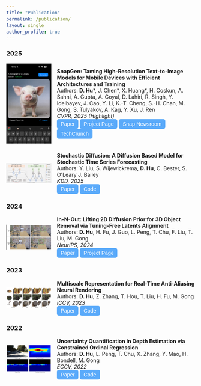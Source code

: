 ```yaml
---
title: "Publication"
permalink: /publication/
layout: single
author_profile: true
---
```


### 2025
<div style="display: flex; align-items: center; width: 100%;">
  <img src="../assets/images/publication_snapgen.png" alt="SnapGen Publication Image" style="width: 120px; height: auto; margin-right: 15px;"/>
  <div>
    <strong>SnapGen: Taming High-Resolution Text-to-Image Models for Mobile Devices with Efficient Architectures and Training</strong> <br> 
    Authors: <strong>D. Hu</strong>*, J. Chen*, X. Huang*, H. Coskun, A. Sahni, A. Gupta, A. Goyal, D. Lahiri, R. Singh, Y. Idelbayev, J. Cao, Y. Li, K.-T. Cheng, S.-H. Chan, M. Gong, S. Tulyakov, A. Kag, Y. Xu, J. Ren<br>  
    <em>CVPR, 2025 (Highlight)</em> <br> 
    <a href="https://arxiv.org/pdf/2412.09619" target="_blank" style="text-decoration: none;">
      <button style="padding: 5px 10px; font-size: 14px; cursor: pointer; background-color:rgb(90, 170, 250); color: white; border: none; border-radius: 5px;">
        Paper
      </button>
    </a>
    <a href="https://snap-research.github.io/snapgen/" target="_blank" style="text-decoration: none;">
      <button style="padding: 5px 10px; font-size: 14px; cursor: pointer; background-color:rgb(90, 170, 250); color: white; border: none; border-radius: 5px;">
        Project Page
      </button>
    </a>
    <a href="https://newsroom.snap.com/ai-text-to-image-model-for-mobile-devices" target="_blank" style="text-decoration: none;">
      <button style="padding: 5px 10px; font-size: 14px; cursor: pointer; background-color:rgb(90, 170, 250); color: white; border: none; border-radius: 5px;">
        Snap Newsroom
      </button>
    </a>
    <a href="https://techcrunch.com/2025/02/04/snap-unveils-ai-text-to-image-model-for-mobile-devices" target="_blank" style="text-decoration: none;">
      <button style="padding: 5px 10px; font-size: 14px; cursor: pointer; background-color:rgb(90, 170, 250); color: white; border: none; border-radius: 5px;">
        TechCrunch
      </button>
    </a>
  </div>
</div>

###
<div style="display: flex; align-items: center; width: 100%;">
  <img src="../assets/images/publication_stochdiff.png" alt="In-N-Out Publication Image" style="width: 120px; height: auto; margin-right: 15px;"/>
  <div>
    <strong>Stochastic Diffusion: A Diffusion Based Model for Stochastic Time Series Forecasting</strong> <br> 
    Authors: Y. Liu, S. Wijewickrema, <strong>D. Hu</strong>, C. Bester, S. O'Leary J. Bailey  <br>
    <em>KDD, 2025</em> <br> 
    <a href="https://arxiv.org/pdf/2406.02827" target="_blank" style="text-decoration: none;">
      <button style="padding: 5px 10px; font-size: 14px; cursor: pointer; background-color:rgb(90, 170, 250); color: white; border: none; border-radius: 5px;">
        Paper
      </button>
    </a>
    <a href="" target="_blank" style="text-decoration: none;">
      <button style="padding: 5px 10px; font-size: 14px; cursor: pointer; background-color:rgb(90, 170, 250); color: white; border: none; border-radius: 5px;">
        Code
      </button>
    </a>
  </div>
</div>

### 2024
<div style="display: flex; align-items: center; width: 100%;">
  <img src="../assets/images/publication_innout.png" alt="In-N-Out Publication Image" style="width: 120px; height: auto; margin-right: 15px;"/>
  <div>
    <strong>In-N-Out: Lifting 2D Diffusion Prior for 3D Object Removal via Tuning-Free Latents Alignment</strong> <br> 
    Authors: <strong>D. Hu</strong>, H. Fu, J. Guo, L. Peng, T. Chu, F. Liu, T. Liu, M. Gong  <br>
    <em>NeurIPS, 2024</em> <br> 
    <a href="https://openreview.net/pdf?id=gffaYDu9mM" target="_blank" style="text-decoration: none;">
      <button style="padding: 5px 10px; font-size: 14px; cursor: pointer; background-color:rgb(90, 170, 250); color: white; border: none; border-radius: 5px;">
        Paper
      </button>
    </a>
    <a href="https://timmy11hu.github.io/3dor.github.io/" target="_blank" style="text-decoration: none;">
      <button style="padding: 5px 10px; font-size: 14px; cursor: pointer; background-color:rgb(90, 170, 250); color: white; border: none; border-radius: 5px;">
        Project Page
      </button>
    </a>
  </div>
</div>

### 2023
<div style="display: flex; align-items: center; width: 100%;">
  <img src="../assets/images/publication_mipvog.png" alt="Multiscale Representation Publication Image" style="width: 120px; height: auto; margin-right: 15px;"/>
  <div>
    <strong>Multiscale Representation for Real-Time Anti-Aliasing Neural Rendering</strong> <br> 
    Authors: <strong>D. Hu</strong>, Z. Zhang, T. Hou, T. Liu, H. Fu, M. Gong <br> 
    <em>ICCV, 2023</em><br>  
    <a href="https://openaccess.thecvf.com/content/ICCV2023/papers/Hu_Multiscale_Representation_for_Real-Time_Anti-Aliasing_Neural_Rendering_ICCV_2023_paper.pdf" target="_blank" style="text-decoration: none;">
      <button style="padding: 5px 10px; font-size: 14px; cursor: pointer; background-color:rgb(90, 170, 250); color: white; border: none; border-radius: 5px;">
        Paper
      </button>
    </a>
    <a href="https://github.com/timmy11hu/Mip-VoG" target="_blank" style="text-decoration: none;">
      <button style="padding: 5px 10px; font-size: 14px; cursor: pointer; background-color:rgb(90, 170, 250); color: white; border: none; border-radius: 5px;">
        Code
      </button>
    </a>
  </div>
</div>

### 2022
<div style="display: flex; align-items: center; width: 100%;">
  <img src="../assets/images/publication_conor.png" alt="Uncertainty Quantification Publication Image" style="width: 120px; height: auto; margin-right: 15px;"/>
  <div>
    <strong>Uncertainty Quantification in Depth Estimation via Constrained Ordinal Regression</strong> <br> 
    Authors: <strong>D. Hu</strong>, L. Peng, T. Chu, X. Zhang, Y. Mao, H. Bondell, M. Gong  <br>
    <em>ECCV, 2022</em> <br> 
    <a href="https://www.ecva.net/papers/eccv_2022/papers_ECCV/papers/136620229.pdf" target="_blank" style="text-decoration: none;">
      <button style="padding: 5px 10px; font-size: 14px; cursor: pointer; background-color:rgb(90, 170, 250); color: white; border: none; border-radius: 5px;">
        Paper
      </button>
    </a>
    <a href="https://github.com/timmy11hu/ConOR" target="_blank" style="text-decoration: none;">
      <button style="padding: 5px 10px; font-size: 14px; cursor: pointer; background-color:rgb(90, 170, 250); color: white; border: none; border-radius: 5px;">
        Code
      </button>
    </a>
  </div>
</div>
